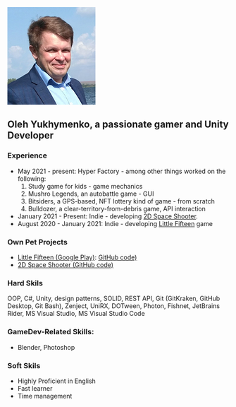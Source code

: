 ![image](/assets/images/small.jpg)

## Oleh Yukhymenko, a passionate gamer and Unity Developer

### Experience


- May 2021 - present: Hyper Factory - among other things worked on the following:
  1. Study game for kids - game mechanics
  2. Mushro Legends, an autobattle game - GUI
  3. Bitsiders, a GPS-based, NFT lottery kind of game - from scratch
  4. Bulldozer, a clear-territory-from-debris game, API interaction
- January 2021 - Present: Indie - developing [2D Space Shooter](https://github.com/Jukol/Space_Shooter/tree/master).
- August 2020 - January 2021: Indie - developing [Little Fifteen](https://github.com/Jukol/Fifteen) game

### Own Pet Projects
- [Little Fifteen (Google Play)](https://play.google.com/store/apps/details?id=com.OlehYukhymenko.Fifteen): [GitHub code)](https://github.com/Jukol/Fifteen)
- [2D Space Shooter (GitHub code)](https://github.com/Jukol/Space_Shooter/tree/master)

### Hard Skils

OOP, C#, Unity, design patterns, SOLID, REST API, Git (GitKraken, GitHub Desktop, Git Bash), Zenject, UniRX, DOTween, Photon, Fishnet, JetBrains Rider, MS Visual Studio, MS Visual Studio Code

### GameDev-Related Skills:

- Blender, Photoshop

### Soft Skils

-	Highly Proficient in English
- Fast learner
- Time management
